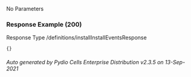 






 
  


No Parameters



### Response Example (200)
Response Type /definitions/installInstallEventsResponse

```
{}
```




###### Auto generated by Pydio Cells Enterprise Distribution v2.3.5 on 13-Sep-2021
